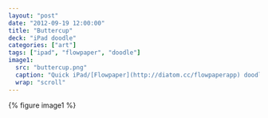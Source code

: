 ```yaml
---
layout: "post"
date: "2012-09-19 12:00:00"
title: "Buttercup"
deck: "iPad doodle"
categories: ["art"]
tags: ["ipad", "flowpaper", "doodle"]
image1:
  src: "buttercup.png"
  caption: "Quick iPad/[Flowpaper](http://diatom.cc/flowpaperapp) doodle before bed."
  wrap: "scroll"
---
```


{% figure image1 %}
